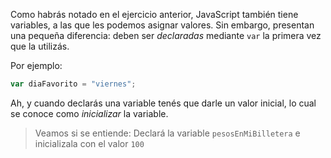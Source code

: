 Como habrás notado en el ejercicio anterior, JavaScript también tiene variables, a las que les podemos asignar valores. Sin embargo, presentan una pequeña diferencia: deben ser _declaradas_ mediante `var` la primera vez que la utilizás.

Por ejemplo:

```javascript
var diaFavorito = "viernes";
```

Ah, y cuando declarás una variable tenés que darle un valor inicial, lo cual se conoce como _inicializar_ la variable.

> Veamos si se entiende: Declará la variable `pesosEnMiBilletera` e inicializala con el valor `100`